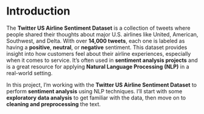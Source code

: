# Introduction

The **Twitter US Airline Sentiment Dataset** is a collection of tweets where people shared their thoughts about major U.S. airlines like United, American, Southwest, and Delta. With over **14,000 tweets**, each one is labeled as having a **positive**, **neutral**, or **negative** sentiment. This dataset provides insight into how customers feel about their airline experiences, especially when it comes to service. It’s often used in **sentiment analysis projects** and is a great resource for applying **Natural Language Processing (NLP)** in a real-world setting.

In this project, I’m working with the **Twitter US Airline Sentiment Dataset** to perform **sentiment analysis** using NLP techniques. I’ll start with some **exploratory data analysis** to get familiar with the data, then move on to **cleaning and preprocessing** the text.

